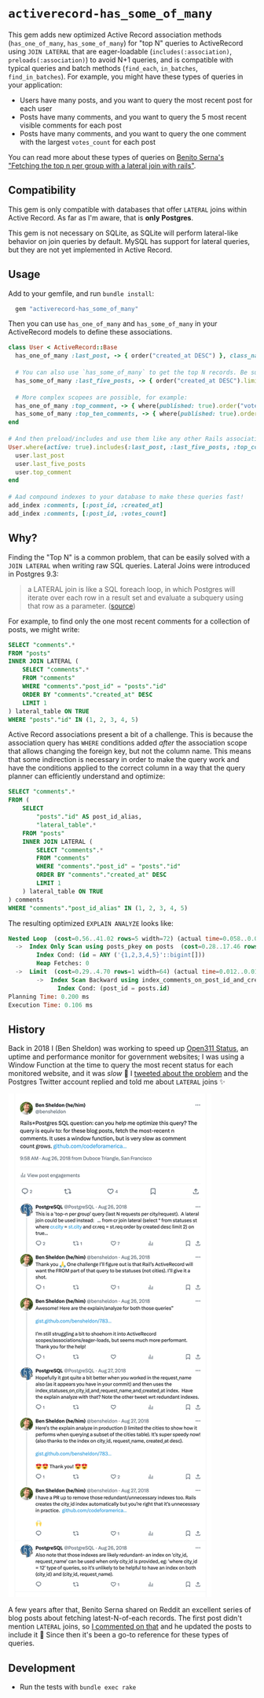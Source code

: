 # `activerecord-has_some_of_many`

This gem adds new optimized Active Record association methods (`has_one_of_many`, `has_some_of_many`) for "top N" queries to ActiveRecord using `JOIN LATERAL` that are eager-loadable (`includes(:association)`, `preloads(:association)`) to avoid N+1 queries, and is compatible with typical queries and batch methods (`find_each`, `in_batches`, `find_in_batches`). For example, you might have these types of queries in your application:

- Users have many posts, and you want to query the most recent post for each user 
- Posts have many comments, and you want to query the 5 most recent visible comments for each post
- Posts have many comments, and you want to query the one comment with the largest `votes_count` for each post

You can read more about these types of queries on [Benito Serna's "Fetching the top n per group with a lateral join with rails"](https://bhserna.com/fetching-the-top-n-per-group-with-a-lateral-join-with-rails.html).

## Compatibility

This gem is only compatible with databases that offer `LATERAL` joins within Active Record. As far as I'm aware, that is **only Postgres**. 

This gem is not necessary on SQLite, as SQLite will perform lateral-like behavior on join queries by default. MySQL has support for lateral queries, but they are not yet implemented in Active Record.

## Usage

Add to your gemfile, and run `bundle install`:

```ruby
  gem "activerecord-has_some_of_many"
```

Then you can use `has_one_of_many` and `has_some_of_many` in your ActiveRecord models to define these associations.

```ruby
class User < ActiveRecord::Base
  has_one_of_many :last_post, -> { order("created_at DESC") }, class_name: "Post"

  # You can also use `has_some_of_many` to get the top N records. Be sure to add a limit to the scope.
  has_some_of_many :last_five_posts, -> { order("created_at DESC").limit(5) }, class_name: "Post"

  # More complex scopees are possible, for example:
  has_one_of_many :top_comment, -> { where(published: true).order("votes_count DESC") }, class_name: "Comment"
  has_some_of_many :top_ten_comments, -> { where(published: true).order("votes_count DESC").limit(10) }, class_name: "Comment"
end

# And then preload/includes and use them like any other Rails association:
User.where(active: true).includes(:last_post, :last_five_posts, :top_comment).each do |user|
  user.last_post
  user.last_five_posts
  user.top_comment
end

# Aad compound indexes to your database to make these queries fast!
add_index :comments, [:post_id, :created_at]
add_index :comments, [:post_id, :votes_count]
```

## Why?

Finding the "Top N" is a common problem, that can be easily solved with a `JOIN LATERAL` when writing raw SQL queries. Lateral Joins were introduced in Postgres 9.3: 

> a LATERAL join is like a SQL foreach loop, in which Postgres will iterate over each row in a result set and evaluate a subquery using that row as a parameter. ([source](https://www.heap.io/blog/postgresqls-powerful-new-join-type-lateral))
 
For example, to find only the one most recent comments for a collection of posts, we might write:

```sql
SELECT "comments".*
FROM "posts"
INNER JOIN LATERAL (
    SELECT "comments".*
    FROM "comments"
    WHERE "comments"."post_id" = "posts"."id"
    ORDER BY "comments"."created_at" DESC
    LIMIT 1
) lateral_table ON TRUE
WHERE "posts"."id" IN (1, 2, 3, 4, 5)
```

Active Record associations present a bit of a challenge. This is because the association query has `WHERE` conditions added _after_ the association scope that allows changing the foreign key, but not the column name. This means that some indirection is necessary in order to make the query work and have the conditions applied to the correct column in a way that the query planner can efficiently understand and optimize:

```SQL
SELECT "comments".*
FROM (
    SELECT
        "posts"."id" AS post_id_alias,
        "lateral_table".*
    FROM "posts"
    INNER JOIN LATERAL (
        SELECT "comments".*
        FROM "comments"
        WHERE "comments"."post_id" = "posts"."id"
        ORDER BY "comments"."created_at" DESC
        LIMIT 1
    ) lateral_table ON TRUE
) comments
WHERE "comments"."post_id_alias" IN (1, 2, 3, 4, 5)
```

The resulting optimized `EXPLAIN ANALYZE` looks like:

```sql
Nested Loop  (cost=0.56..41.02 rows=5 width=72) (actual time=0.058..0.082 rows=4 loops=1)
  ->  Index Only Scan using posts_pkey on posts  (cost=0.28..17.46 rows=5 width=8) (actual time=0.022..0.027 rows=4 loops=1)
        Index Cond: (id = ANY ('{1,2,3,4,5}'::bigint[]))
        Heap Fetches: 0
  ->  Limit  (cost=0.29..4.70 rows=1 width=64) (actual time=0.012..0.013 rows=1 loops=4)
        ->  Index Scan Backward using index_comments_on_post_id_and_created_at on comments  (cost=0.29..44.46 rows=10 width=64) (actual time=0.012..0.012 rows=1 loops=4)
              Index Cond: (post_id = posts.id)
Planning Time: 0.200 ms
Execution Time: 0.106 ms
```

## History

Back in 2018 I (Ben Sheldon) was working to speed up [Open311 Status](https://status.open311.org), an uptime and performance monitor for government websites; I was using a Window Function at the time to query the most recent status for each monitored website, and it was _slow_ 🐌 I [tweeted about the problem](https://x.com/postgresql/status/1033797250936389633) and the Postgres Twitter account replied and told me about `LATERAL` joins ✨

![Tweet from Postgres](history.jpg)

A few years after that, Benito Serna shared on Reddit an excellent series of blog posts about fetching latest-N-of-each records. The first post didn't mention `LATERAL` joins, so [I commented on that](https://www.reddit.com/r/rails/comments/kmofhp/comment/ghnf0hy/) and he updated the posts to include it 🙌 Since then it's been a go-to reference for these types of queries.

## Development

- Run the tests with `bundle exec rake`
